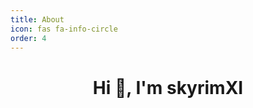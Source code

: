 ```yaml
---
title: About
icon: fas fa-info-circle
order: 4
---
```


<h1 align="center">Hi 👋, I'm skyrimXI</h1>



